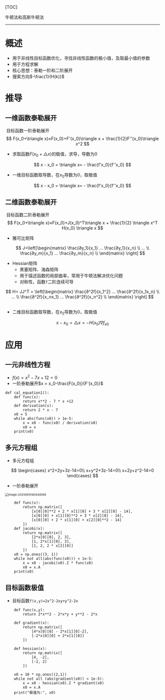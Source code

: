 [TOC]

牛顿法和高斯牛顿法

***

# 概述

* 用于非线性目标函数优化，寻找非线性函数的极小值，及取最小值的参数
* 用于方程求解
* 核心思想：泰勒一阶和二阶展开
* 搜索方向$-\frac{1}{H(k)}$

# 推导

## 一维函数泰勒展开

​	目标函数一阶泰勒展开
$$
F(x_0+\triangle x)≈F(x_0)+F'(x_0)\triangle x + \frac{1}{2}F''(x_0)\triangle x^2
$$

* 求取函数$F(x_0+\triangle x)$的极值，求导，导数为0

$$
x - x_0 = \triangle x= - \frac{f'x_0}{f''x_0}
$$

* 一维目标函数取导数，在$x_0$导数为0，取极值

$$
x - x_0 = \triangle x= - \frac{f'x_0}{f''x_0}
$$



## 二维函数泰勒展开

​	目标函数二阶泰勒展开
$$
F(x_0+\triangle x)≈F(x_0)+J(x_0)^T\triangle x + \frac{1}{2} \triangle x^T H(x_0) \triangle x
$$

 * 雅可比矩阵

$$
J=\left[\begin{matrix}
\frac{∂y_1}{x_1} ... \frac{∂y_1}{x_n} \\
... \\
\frac{∂y_m}{x_1} ... \frac{∂y_m}{x_n} \\
\end{matrix} \right]
$$

* Hessian矩阵
  * 黑塞矩阵、海森矩阵
  * 用于描述函数的局部曲率，常用于牛顿法解决优化问题
  * 对称性，函数`f`二阶连续可导

$$
H= JJ^T = \left[\begin{matrix}
\frac{∂^2f}{x_1^2} ... \frac{∂^2f}{x_1x_n} \\
... \\
\frac{∂^2f}{x_nx_1} ... \frac{∂^2f}{x_n^2} \\
\end{matrix} \right]
$$

## 

* 二维目标函数取导数，在$x_0$导数为0，取极值

$$
x - x_0 = \triangle x= -H(x_0) \nabla f_{x0}
$$

# 应用

## 一元非线性方程

* $f(x) = x^2 - 7x +12=0$
* 一阶泰勒展开$x = x_0-\frac{F(x_0)}{F'(x_0)}$

```
def cal_equation1():
    def func(x):
        return x**2 - 7 * x +12
    def derivation(x):
        return 2 * x - 7
    x0 = 5
    while abs(func(x0)) > 1e-5:
        x = x0 - func(x0) / derivation(x0)
        x0 = x
    print(x0)
```



## 多元方程组

* 多元方程组

$$
\begin{cases}
x^2+2y+3z-14=0\\
x+y^2+3z-14=0\\
x+2y+z^2-14=0
\end{cases}
$$

* 一阶泰勒展开

<img src="C:\Users\Voilencer\AppData\Roaming\Typora\typora-user-images\image-20210815160549595.png" alt="image-20210815160549595" style="zoom:67%;" />

```
    def func(x):
        return np.matrix([
            [x[0][0]**2 + 2 * x[1][0] + 3 * x[2][0] - 14],
            [x[0][0] + x[1][0]**2 + 3 * x[2][0] - 14],
            [x[0][0] + 2 * x[1][0] + x[2][0]**2 - 14]
        ])
    def jacobi(x):
        return np.matrix([
            [2*x[0][0], 2, 3],
            [1, 2*x[1][0], 3],
            [1, 2, 2 * x[2][0]]
        ])
    x0 = np.ones((3, 1))
    while not all(abs(func(x0))) < 1e-5:
        x = x0 - jacobi(x0).I * func(x0)
        x0 = x.A
    print(x0)
```

## 目标函数极值

* 目标函数`f(x,y)=2x^2-2xy+y^2-2x`

```
    def func(x,y):
        return 2*x**2 - 2*x*y + y**2 - 2*x

    def gradient(x):
        return np.matrix([
            [4*x[0][0] - 2*x[1][0]-2],
            [-2*x[0][0] + 2*x[1][0]]
        ])

    def hessian(x):
        return np.matrix([
            [4, -2],
            [-2, 2]
        ])

    x0 = 10 * np.ones((2,1))
    while not all (abs(gradient(x0)) < 1e-5):
        x = x0 - hessian(x0).I * gradient(x0)
        x0 = x.A
    print("极值为:", x0)
```

